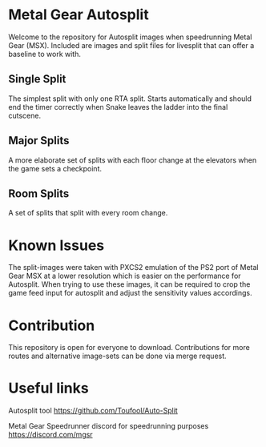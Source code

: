 # Metal Gear Autosplit
Welcome to the repository for Autosplit images when speedrunning Metal Gear (MSX).
Included are images and split files for livesplit that can offer a baseline to work with.

## Single Split
The simplest split with only one RTA split. Starts automatically and should end the timer correctly when Snake leaves the ladder into the final cutscene.

## Major Splits
A more elaborate set of splits with each floor change at the elevators when the game sets a checkpoint.

## Room Splits
A set of splits that split with every room change.

# Known Issues
The split-images were taken with PXCS2 emulation of the PS2 port of Metal Gear MSX at a lower resolution which is easier on the performance for Autosplit. When trying to use these images, it can be required to crop the game feed input for autosplit and adjust the sensitivity values accordings.

# Contribution
This repository is open for everyone to download. Contributions for more routes and alternative image-sets can be done via merge request.

# Useful links
Autosplit tool
https://github.com/Toufool/Auto-Split

Metal Gear Speedrunner discord for speedrunning purposes
https://discord.com/mgsr